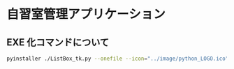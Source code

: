 # 自習室管理アプリケーション

## EXE 化コマンドについて

```bash
pyinstaller ./ListBox_tk.py --onefile --icon="../image/python_LOGO.ico" --noconsole --name="SeatManage" --hidden-import="openpyxl,pkg_resources.py2_warn,importlib"
```